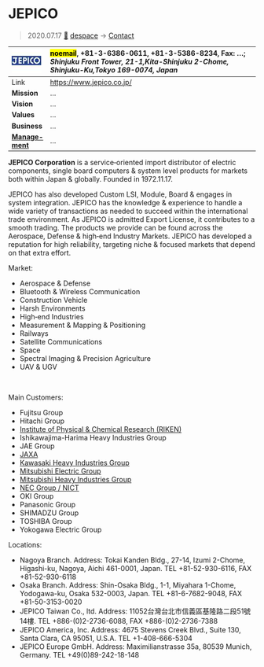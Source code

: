 # JEPICO
> 2020.07.17 [🚀](../index/index.md) [despace](index.md) → [Contact](contact.md)

|[![](f/con/j/jepico_corp_logo1_thumb.jpg)](f/con/j/jepico_corp_logo1.png)|<mark>noemail</mark>, +81-3-6386-0611, +81-3-5386-8234, Fax: …;<br> *Shinjuku Front Tower, 21-1,Kita-Shinjuku 2-Chome, Shinjuku-Ku,Tokyo 169-0074, Japan*|
|:--|:--|
|Link|<https://www.jepico.co.jp/>|
|**Mission**|…|
|**Vision**|…|
|**Values**|…|
|**Business**|…|
|**[Manage-<br>ment](mgmt.md)**|…|

**JEPICO Corporation** is a service‑oriented import distributor of electric components, single board computers & system level products for markets both within Japan & globally. Founded in 1972.11.17.

JEPICO has also developed Custom LSI, Module, Board & engages in system integration. JEPICO has the knowledge & experience to handle a wide variety of transactions as needed to succeed within the international trade environment. As JEPICO is admitted Export License, it contributes to a smooth trading. The products we provide can be found across the Aerospace, Defense & high‑end Industry Markets. JEPICO has developed a reputation for high reliability, targeting niche & focused markets that depend on that extra effort.

Market:

   - Aerospace & Defense
   - Bluetooth & Wireless Communication
   - Construction Vehicle
   - Harsh Environments
   - High‑end Industries
   - Measurement & Mapping & Positioning
   - Railways
   - Satellite Communications
   - Space
   - Spectral Imaging & Precision Agriculture
   - UAV & UGV

<p style="page-break-after:always"> </p>

Main Customers:

   - Fujitsu Group
   - Hitachi Group
   - [Institute of Physical & Chemical Research (RIKEN)](zz_riken.md)
   - Ishikawajima-Harima Heavy Industries Group
   - JAE Group
   - [JAXA](zz_kaxa.md)
   - [Kawasaki Heavy Industries Group](zz_kawasaki_hvi.md)
   - [Mitsubishi Electric Group](zz_mitsubishi.md)
   - [Mitsubishi Heavy Industries Group](zz_mitsubishi.md)
   - [NEC Group / NICT](zz_nec.md)
   - OKI Group
   - Panasonic Group
   - SHIMADZU Group
   - TOSHIBA Group
   - Yokogawa Electric Group

Locations:

   - Nagoya Branch. Address: Tokai Kanden Bldg., 27-14, Izumi 2-Chome, Higashi-ku, Nagoya, Aichi 461-0001, Japan. TEL +81-52-930-6116, FAX +81-52-930-6118
   - Osaka Branch. Address: Shin-Osaka Bldg., 1-1, Miyahara 1-Chome, Yodogawa-ku, Osaka 532-0003, Japan. TEL +81-6-7682-9048, FAX +81-50-3153-0020
   - JEPICO Taiwan Co., ltd. Address: 11052台灣台北市信義區基隆路二段51號14樓. TEL +886-(0)2-2736-6088, FAX +886-(0)2-2736-7388
   - JEPICO America, Inc. Address: 4675 Stevens Creek Blvd., Suite 130, Santa Clara, CA 95051, U.S.A. TEL +1-408-666-5304
   - JEPICO Europe GmbH. Address: Maximilianstrasse 35a, 80539 Munich, Germany. TEL +49(0)89-242-18-148
